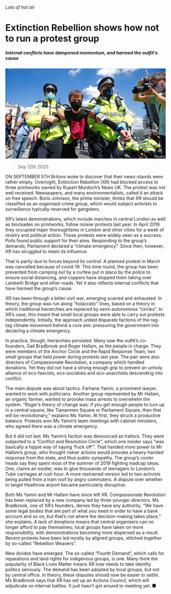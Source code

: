 ###### Lots of hot air

# Extinction Rebellion shows how not to run a protest group 

##### Internal conflicts have dampened momentum, and harmed the outfit’s cause 

![image](images/20200912_BRP002_0.jpg) 

> Sep 12th 2020 

ON SEPTEMBER 5TH Britons woke to discover that their news-stands were rather empty. Overnight, Extinction Rebellion (XR) had blocked access to three printworks owned by Rupert Murdoch’s News UK. The protest was not well received. Newspapers, and many environmentalists, called it an attack on free speech. Boris Johnson, the prime minister, thinks that XR should be classified as an organised-crime group, which would subject activists to surveillance typically reserved for gangsters.

XR’s latest demonstrations, which include marches in central London as well as blockades on printworks, follow noisier protests last year. In April 2019 they occupied major thoroughfares in London and other cities for a week of revelry and political action. Those protests were widely seen as a success. Polls found public support for their aims. Responding to the group’s demands, Parliament declared a “climate emergency”. Since then, however, XR has struggled to retain its influence.


That is partly due to forces beyond its control. A planned protest in March was cancelled because of covid-19. This time round, the group has been prevented from camping out by a curfew put in place by the police to ensure social distancing, and coppers have stopped them taking over Lambeth Bridge and other roads. Yet it also reflects internal conflicts that have harmed the group’s cause.

XR has been through a bitter civil war, emerging scarred and exhausted. In theory, the group was run along “holacratic” lines, based on a theory in which traditional hierarchies are replaced by semi-autonomous “circles”. In XR’s case, this meant that small local groups were able to carry out protests independently. Initially, the approach united disparate factions of the rag-tag climate movement behind a core aim: pressuring the government into declaring a climate emergency.

In practice, though, hierarchies persisted. Many saw the outfit’s co-founders, Gail Bradbrook and Roger Hallam, as the people in charge. They were members of the Anchor Circle and the Rapid Response Team, two small groups that held power during protests last year. The pair were also directors of Compassionate Revolution, a company which handled donations. Yet they did not have a strong enough grip to prevent an unholy alliance of eco-fascists, eco-socialists and eco-anarchists descending into conflict.

The main dispute was about tactics. Farhana Yamin, a prominent lawyer, wanted to work with politicians. Another group represented by Mr Hallam, an organic farmer, wanted to provoke mass arrests to overwhelm the system. “Roger’s theory of change was: if you get enough people to turn up in a central square, like Tiananmen Square or Parliament Square, then that will be revolutionary,” explains Ms Yamin. At first, they struck a productive balance. Protests won Ms Yamin’s team meetings with cabinet ministers, who agreed there was a climate emergency.

But it did not last. Ms Yamin’s faction was denounced as traitors. They were subjected to a “Conflict and Resolution Circle”, which one insider says “was basically a hippie way of saying ‘Fuck off’”. That handed more power to Mr Hallam’s group, who thought riskier actions would provoke a heavy-handed response from the state, and thus public sympathy. The group’s cooler heads say they spent most of the summer of 2019 fighting madcap ideas. One, claims an insider, was to glue thousands of teenagers to London’s Tube carriages at rush hour. A more restrained version led to two activists being pulled from a train roof by angry commuters. A dispute over whether to target Heathrow airport became particularly disruptive.

Both Ms Yamin and Mr Hallam have since left XR. Compassionate Revolution has been replaced by a new company led by three younger directors. Ms Bradbrook, one of XR’s founders, denies they have any authority. “We have some legal bodies that are part of what you need in order to have a bank account and so on, but that’s not where the decision-making takes place,” she explains. A lack of donations means that central organisers can no longer afford to pay themselves; local groups have taken on more responsibility, with demonstrations becoming more dispersed as a result. Recent protests have been led mostly by aligned groups, stitched together by so-called “Rebellion Weavers”.

New divides have emerged. The so-called “Fourth Demand”, which calls for reparations and land rights for indigenous groups, is one. Many think the popularity of Black Lives Matter means XR now needs to take identity politics seriously. The demand has been adopted by local groups, but not by central office. In theory, these disputes should now be easier to settle. Ms Bradbrook says that XR has set up an Actions Council, which will adjudicate on internal battles. It just hasn’t got around to meeting yet. ■

